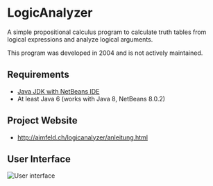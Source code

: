 # LogicAnalyzer
A simple propositional calculus program to calculate truth tables from logical expressions and analyze logical arguments.

This program was developed in 2004 and is not actively maintained. 

## Requirements
- [Java JDK with NetBeans IDE](http://www.oracle.com/technetwork/articles/javase/jdk-netbeans-jsp-142931.html)
- At least Java 6 (works with Java 8, NetBeans 8.0.2)

## Project Website
- http://aimfeld.ch/logicanalyzer/anleitung.html

## User Interface

![User interface](http://aimfeld.ch/logicanalyzer/images/logicanalyzer-ui.png)
